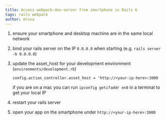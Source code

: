 ```yaml
---
title: Access webpack-dev-server from smartphone in Rails 6
tags: rails webpack
author: mrusa
---
```


1. ensure your smartphone and desktop machine are in the same local network 
2. bind your rails server on the IP `0.0.0.0` when starting (e.g. `rails server -b 0.0.0.0`)
3. update the asset_host for your development environment (`environments/development.rb`)

	`config.action_controller.asset_host = 'http://<your-ip-here>:3000`
	
	if you are on a mac you can run `ipconfig getifaddr en0` in a terminal to get your local IP
	
1. restart your rails server
2. open your app on the smartphone under `http://<your-ip-here>:3000`
